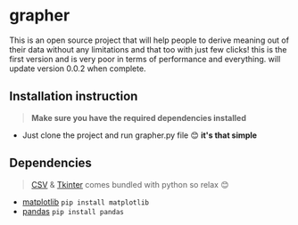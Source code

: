 # grapher #
This is an open source project that will help people to derive meaning out of their data without any limitations and that too with just few clicks! 
this is the first version and is very poor in terms of performance and everything.
will update version 0.0.2 when complete. <it has major ui and performance improvements with very less dependency on third party libraries> 
## Installation instruction ##
 > **Make sure you have the required dependencies installed**
 
 * Just clone the project and run grapher.py file 😊 **it's that simple**
 ## Dependencies ##
 
 > [CSV](https://docs.python.org/3/library/csv.html) & [Tkinter](https://docs.python.org/3/library/tkinter.html) comes bundled with python so relax 😊

 * [matplotlib](https://matplotlib.org/) `pip install matplotlib`
 * [pandas](https://pandas.pydata.org/) `pip install pandas`

